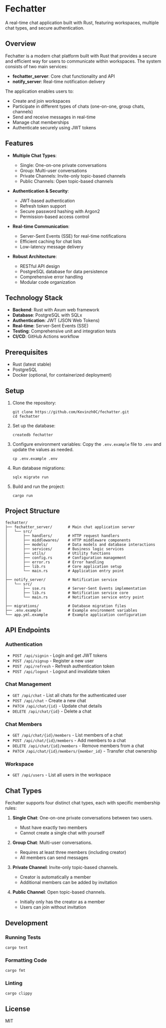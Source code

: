 # Fechatter

A real-time chat application built with Rust, featuring workspaces, multiple chat types, and secure authentication.

## Overview

Fechatter is a modern chat platform built with Rust that provides a secure and efficient way for users to communicate within workspaces. The system consists of two main services:

- **fechatter_server**: Core chat functionality and API
- **notify_server**: Real-time notification delivery

The application enables users to:
- Create and join workspaces
- Participate in different types of chats (one-on-one, group chats, channels)
- Send and receive messages in real-time
- Manage chat memberships
- Authenticate securely using JWT tokens

## Features

- **Multiple Chat Types**:
  - Single: One-on-one private conversations
  - Group: Multi-user conversations
  - Private Channels: Invite-only topic-based channels
  - Public Channels: Open topic-based channels

- **Authentication & Security**:
  - JWT-based authentication
  - Refresh token support
  - Secure password hashing with Argon2
  - Permission-based access control

- **Real-time Communication**:
  - Server-Sent Events (SSE) for real-time notifications
  - Efficient caching for chat lists
  - Low-latency message delivery

- **Robust Architecture**:
  - RESTful API design
  - PostgreSQL database for data persistence
  - Comprehensive error handling
  - Modular code organization

## Technology Stack

- **Backend**: Rust with Axum web framework
- **Database**: PostgreSQL with SQLx
- **Authentication**: JWT (JSON Web Tokens)
- **Real-time**: Server-Sent Events (SSE)
- **Testing**: Comprehensive unit and integration tests
- **CI/CD**: GitHub Actions workflow

## Prerequisites

- Rust (latest stable)
- PostgreSQL
- Docker (optional, for containerized deployment)

## Setup

1. Clone the repository:
   ```
   git clone https://github.com/Kevinzh0C/fechatter.git
   cd fechatter
   ```

2. Set up the database:
   ```
   createdb fechatter
   ```

3. Configure environment variables:
   Copy the `.env.example` file to `.env` and update the values as needed.
   ```
   cp .env.example .env
   ```

4. Run database migrations:
   ```
   sqlx migrate run
   ```

5. Build and run the project:
   ```
   cargo run
   ```

## Project Structure

```
fechatter/
├── fechatter_server/       # Main chat application server
│   └── src/
│       ├── handlers/       # HTTP request handlers
│       ├── middlewares/    # HTTP middleware components
│       ├── models/         # Data models and database interactions
│       ├── services/       # Business logic services
│       ├── utils/          # Utility functions
│       ├── config.rs       # Configuration management
│       ├── error.rs        # Error handling
│       ├── lib.rs          # Core application setup
│       └── main.rs         # Application entry point
│
├── notify_server/          # Notification service
│   └── src/
│       ├── sse.rs          # Server-Sent Events implementation
│       ├── lib.rs          # Notification service core
│       └── main.rs         # Notification service entry point
│
├── migrations/             # Database migration files
├── .env.example            # Example environment variables
└── app.yml.example         # Example application configuration
```

## API Endpoints

### Authentication
- `POST /api/signin` - Login and get JWT tokens
- `POST /api/signup` - Register a new user
- `POST /api/refresh` - Refresh authentication token
- `POST /api/logout` - Logout and invalidate token

### Chat Management
- `GET /api/chat` - List all chats for the authenticated user
- `POST /api/chat` - Create a new chat
- `PATCH /api/chat/{id}` - Update chat details
- `DELETE /api/chat/{id}` - Delete a chat

### Chat Members
- `GET /api/chat/{id}/members` - List members of a chat
- `POST /api/chat/{id}/members` - Add members to a chat
- `DELETE /api/chat/{id}/members` - Remove members from a chat
- `PATCH /api/chat/{id}/members/{member_id}` - Transfer chat ownership

### Workspace
- `GET /api/users` - List all users in the workspace

## Chat Types

Fechatter supports four distinct chat types, each with specific membership rules:

1. **Single Chat**: One-on-one private conversations between two users.
   - Must have exactly two members
   - Cannot create a single chat with yourself

2. **Group Chat**: Multi-user conversations.
   - Requires at least three members (including creator)
   - All members can send messages

3. **Private Channel**: Invite-only topic-based channels.
   - Creator is automatically a member
   - Additional members can be added by invitation

4. **Public Channel**: Open topic-based channels.
   - Initially only has the creator as a member
   - Users can join without invitation

## Development

### Running Tests

```
cargo test
```

### Formatting Code

```
cargo fmt
```

### Linting

```
cargo clippy
```

## License

MIT
